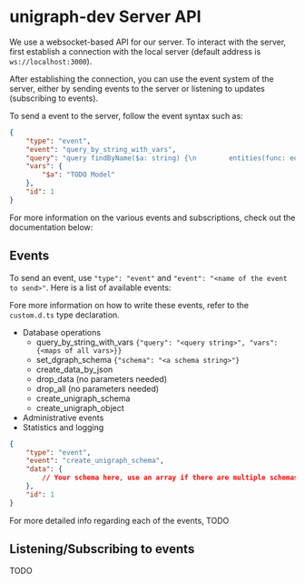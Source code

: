 # unigraph-dev Server API

We use a websocket-based API for our server. To interact with the server, first establish a connection with the local server (default address is `ws://localhost:3000`).

After establishing the connection, you can use the event system of the server, either by sending events to the server or listening to updates (subscribing to events).

To send a event to the server, follow the event syntax such as:

```json
{
    "type": "event",
    "event": "query_by_string_with_vars",
    "query": "query findByName($a: string) {\n        entities(func: eq(name, $a)) {\n          uid\n          name\n          definition @filter(eq(name, \"Owner\")) {\n            name\n          }\n          otherField {\n            notDefined\n          }\n        }\n      }",
    "vars": {
        "$a": "TODO Model"
    },
    "id": 1
}
```

For more information on the various events and subscriptions, check out the documentation below:

## Events

To send an event, use `"type": "event"` and `"event": "<name of the event to send>"`. Here is a list of available events:

Fore more information on how to write these events, refer to the `custom.d.ts` type declaration.

- Database operations
    * query_by_string_with_vars `{"query": "<query string>", "vars": {<maps of all vars>}}`
    * set_dgraph_schema `{"schema": "<a schema string>"}`
    * create_data_by_json
    * drop_data (no parameters needed)
    * drop_all (no parameters needed)
    * create_unigraph_schema
    * create_unigraph_object
- Administrative events
- Statistics and logging

```json
{
    "type": "event",
    "event": "create_unigraph_schema",
    "data": {
        // Your schema here, use an array if there are multiple schemas
    },
    "id": 1
}
```

For more detailed info regarding each of the events, TODO

## Listening/Subscribing to events

TODO